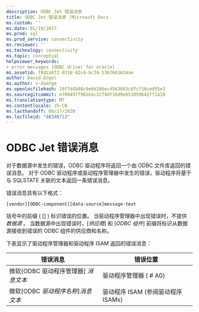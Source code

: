```yaml
---
description: ODBC Jet 错误消息
title: ODBC Jet 错误消息 |Microsoft Docs
ms.custom: ''
ms.date: 01/19/2017
ms.prod: sql
ms.prod_service: connectivity
ms.reviewer: ''
ms.technology: connectivity
ms.topic: conceptual
helpviewer_keywords:
- error messages (ODBC driver for oracle)
ms.assetid: f8d2a8f2-0316-42c4-bc34-5367661634ae
author: David-Engel
ms.author: v-daenge
ms.openlocfilehash: 19f7d4b00c9e6b206ecd563083c0fcf16ced55e3
ms.sourcegitcommit: e700497f962e4c2274df16d9e651059b42ff1a10
ms.translationtype: MT
ms.contentlocale: zh-CN
ms.lasthandoff: 08/17/2020
ms.locfileid: "88340713"
---
```

# <a name="odbc-jet-error-messages"></a>ODBC Jet 错误消息
对于数据源中发生的错误，ODBC 驱动程序将返回一个由 ODBC 文件库返回的错误消息。 对于 ODBC 驱动程序或驱动程序管理器中发生的错误，驱动程序将基于与 SQLSTATE 关联的文本返回一条错误消息。  
  
 错误消息具有以下格式：  
  
```  
[vendor][ODBC-component][data-source]message-text  
```  
  
 括号中的前缀 ( [] ) 标识错误的位置。 当驱动程序管理器中出现错误时，不提供 *数据源* 。 当数据源中出现错误时，[*供应商*] 和 [*ODBC 组件*] 前缀将标识从数据源接收到错误的 ODBC 组件的供应商和名称。  
  
 下表显示了驱动程序管理器和驱动程序 ISAM 返回的错误消息：  
  
|错误消息|错误位置|  
|-------------------|--------------------|  
|微软[ODBC 驱动程序管理器] *消息文本*|驱动程序管理器 ( # A0) |  
|微软[ODBC *驱动程序名称*]*消息文本*|驱动程序 ISAM (参阅驱动程序 ISAMs) |
